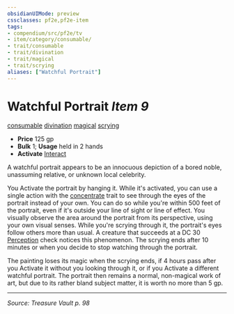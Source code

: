 ```yaml
---
obsidianUIMode: preview
cssclasses: pf2e,pf2e-item
tags:
- compendium/src/pf2e/tv
- item/category/consumable/
- trait/consumable
- trait/divination
- trait/magical
- trait/scrying
aliases: ["Watchful Portrait"]
---
```

# Watchful Portrait *Item 9*  
[consumable](rules/traits/consumable.md "Consumable Item Trait")  [divination](rules/traits/divination.md "Divination School Trait")  [magical](rules/traits/magical.md "Magical Item Trait")  [scrying](rules/traits/scrying.md "Scrying Effect Trait")  

- **Price** 125 gp
- **Bulk** 1; **Usage** held in 2 hands
- **Activate** [Interact](rules/actions/interact.md)

A watchful portrait appears to be an innocuous depiction of a bored noble, unassuming relative, or unknown local celebrity.

You Activate the portrait by hanging it. While it's activated, you can use a single action with the [concentrate](rules/traits/concentrate.md "Concentrate Action & Ability Trait") trait to see through the eyes of the portrait instead of your own. You can do so while you're within 500 feet of the portrait, even if it's outside your line of sight or line of effect. You visually observe the area around the portrait from its perspective, using your own visual senses. While you're scrying through it, the portrait's eyes follow others more than usual. A creature that succeeds at a DC 30 [Perception](compendium/skills.md#Perception) check notices this phenomenon. The scrying ends after 10 minutes or when you decide to stop watching through the portrait.

The painting loses its magic when the scrying ends, if 4 hours pass after you Activate it without you looking through it, or if you Activate a different watchful portrait. The portrait then remains a normal, non-magical work of art, but due to its rather bland subject matter, it is worth no more than 5 gp.


---
*Source: Treasure Vault p. 98*
